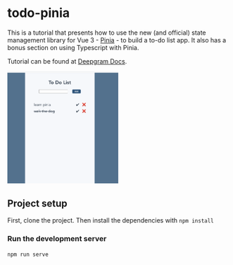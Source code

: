 # todo-pinia

This is a tutorial that presents how to use the new (and official) state management library for Vue 3 - [Pinia](https://pinia.vuejs.org/) - to build a to-do list app. It also has a bonus section on using Typescript with Pinia.

Tutorial can be found at [Deepgram Docs](https://developers.deepgram.com/blog/2022/04/build-a-todo-list-with-pinia-and-vue-3/).

<img src="./src/assets/todo-list-example.png" alt="Screenshot of the to-do list app" style="width:50%"/>

## Project setup

First, clone the project. Then install the dependencies with `npm install`

### Run the development server

```
npm run serve
```
